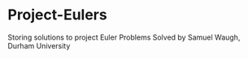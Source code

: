 # Project-Eulers
Storing solutions to project Euler Problems
Solved by Samuel Waugh, Durham University

